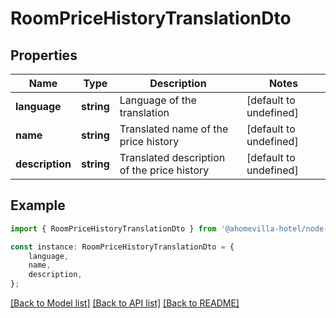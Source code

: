 # RoomPriceHistoryTranslationDto


## Properties

Name | Type | Description | Notes
------------ | ------------- | ------------- | -------------
**language** | **string** | Language of the translation | [default to undefined]
**name** | **string** | Translated name of the price history | [default to undefined]
**description** | **string** | Translated description of the price history | [default to undefined]

## Example

```typescript
import { RoomPriceHistoryTranslationDto } from '@ahomevilla-hotel/node-sdk';

const instance: RoomPriceHistoryTranslationDto = {
    language,
    name,
    description,
};
```

[[Back to Model list]](../README.md#documentation-for-models) [[Back to API list]](../README.md#documentation-for-api-endpoints) [[Back to README]](../README.md)
